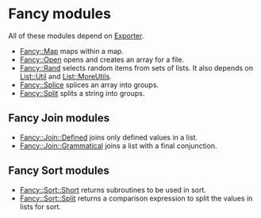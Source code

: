 # Fancy modules

All of these modules depend on [Exporter](https://metacpan.org/pod/Exporter).

* [Fancy::Map](Map.pm) maps within a map.
* [Fancy::Open](Open.pm) opens and creates an array for a file.
* [Fancy::Rand](Rand.pm) selects random items from sets of lists. It also depends on [List::Util](https://metacpan.org/pod/List::Util) and [List::MoreUtils](https://metacpan.org/pod/List::MoreUtils).
* [Fancy::Splice](Splice.pm) splices an array into groups.
* [Fancy::Split](Split.pm) splits a string into groups.

## Fancy Join modules

* [Fancy::Join::Defined](Join/Defined.pm) joins only defined values in a list.
* [Fancy::Join::Grammatical](Join/Grammatical.pm) joins a list with a final conjunction.

## Fancy Sort modules

* [Fancy::Sort::Short](Sort/Short.pm) returns subroutines to be used in sort.
* [Fancy::Sort::Split](Sort/Split.pm) returns a comparison expression to split the values in lists for sort.

